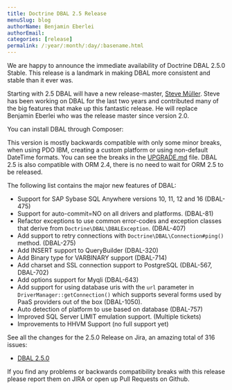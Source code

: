 ```yaml
---
title: Doctrine DBAL 2.5 Release
menuSlug: blog
authorName: Benjamin Eberlei 
authorEmail: 
categories: [release]
permalink: /:year/:month/:day/:basename.html
---
```

We are happy to announce the immediate availability of Doctrine DBAL
2.5.0 Stable. This release is a landmark in making DBAL more consistent
and stable than it ever was.

Starting with 2.5 DBAL will have a new release-master, [Steve
Müller](https://github.com/deeky666). Steve has been working on DBAL for
the last two years and contributed many of the big features that make up
this fantastic release. He will replace Benjamin Eberlei who was the
release master since version 2.0.

You can install DBAL through Composer:

This version is mostly backwards compatible with only some minor breaks,
when using PDO IBM, creating a custom platform or using non-default
DateTime formats. You can see the breaks in the
[UPGRADE.md](https://github.com/doctrine/dbal/blob/master/UPGRADE.md)
file. DBAL 2.5 is also compatible with ORM 2.4, there is no need to wait
for ORM 2.5 to be released.

The following list contains the major new features of DBAL:

-   Support for SAP Sybase SQL Anywhere versions 10, 11, 12 and 16
    (DBAL-475)
-   Support for auto-commit=NO on all drivers and platforms. (DBAL-81)
-   Refactor exceptions to use common error-codes and exception classes
    that derive from `Doctrine\DBAL\DBALException`. (DBAL-407)
-   Add support to retry connections with
    `Doctrine\DBAL\Connection#ping()` method. (DBAL-275)
-   Add INSERT support to QueryBuilder (DBAL-320)
-   Add Binary type for VARBINARY support (DBAL-714)
-   Add charset and SSL connection support to PostgreSQL (DBAL-567,
    DBAL-702)
-   Add options support for Myqli (DBAL-643)
-   Add support for using database uris with the `url` parameter in
    `DriverManager::getConnection()` which supports several forms used
    by PaaS providers out of the box (DBAL-1050).
-   Auto detection of platform to use based on database (DBAL-757)
-   Improved SQL Server LIMIT emulation support. (Multiple tickets)
-   Improvements to HHVM Support (no full support yet)

See all the changes for the 2.5.0 Release on Jira, an amazing total of
316 issues:

-   [DBAL
    2.5.0](http://www.doctrine-project.org/jira/browse/DBAL/fixforversion/10523/)

If you find any problems or backwards compatibility breaks with this
release please report them on JIRA or open up Pull Requests on Github.
